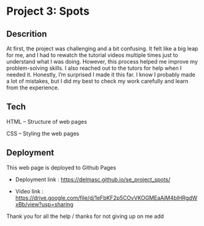 # Project 3: Spots

## Descrition

At first, the project was challenging and a bit confusing. It felt like a big leap for me, and I had to rewatch the tutorial videos multiple times just to understand what I was doing. However, this process helped me improve my problem-solving skills. I also reached out to the tutors for help when I needed it. Honestly, I’m surprised I made it this far. I know I probably made a lot of mistakes, but I did my best to check my work carefully and learn from the experience.

## Tech

HTML – Structure of web pages

CSS – Styling the web pages

## Deployment

This web page is deployed to Github Pages

- Deployment link : https://delmasc.github.io/se_project_spots/

- Video link : https://drive.google.com/file/d/1eFbKF2p5COvVKOGMEaAjM4blHRgdWxBb/view?usp=sharing

Thank you for all the help / thanks for not giving up on me 
add
